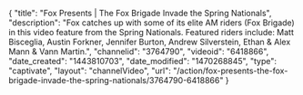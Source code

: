 {
    "title": "Fox Presents | The Fox Brigade Invade the Spring Nationals",
    "description": "Fox catches up with some of its elite AM riders (Fox Brigade) in this video feature from the Spring Nationals. Featured riders include: Matt Bisceglia, Austin Forkner, Jennifer Burton, Andrew Silverstein, Ethan & Alex Mann & Vann Martin.",
    "channelid": "3764790",
    "videoid": "6418866",
    "date_created": "1443810703",
    "date_modified": "1470268845",
    "type": "captivate",
    "layout": "channelVideo",
    "url": "\/action\/fox-presents-the-fox-brigade-invade-the-spring-nationals\/3764790-6418866"
}
